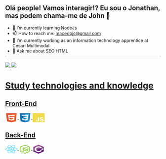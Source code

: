 ## Olá people! Vamos interagir!? Eu sou o Jonathan, mas podem chama-me de John 👋
<!--
**jonathanmacedo/Jonathanmacedo** is a ✨ _special_ ✨ repository because its `README.md` (this file) appears on your GitHub profile.

Here are some ideas to get you started:

- 🔭 I’m currently working on ...
- 🌱 I’m currently learning ...
- 👯 I’m looking to collaborate on ...
- 🤔 I’m looking for help with ...
- 💬 Ask me about ...
- 📫 How to reach me: ...
- 😄 Pronouns: ...
- ⚡ Fun fact: ...
-->
- 🌱 I’m currently learning NodeJs
- 📫 How to reach me: macedojc@gmail.com
- 🔭 I’m currently working as an information technology apprentice at Cesari Multimodal
- 💬 Ask me about SEO HTML

<hr>
 <div>
  <a href="https://github.com/jonathanmacedo">
  <img height="150em" src="https://github-readme-stats.vercel.app/api?username=jonathanmacedo&show_icons=true&theme=blue&include_all_commits=true&count_private=true"/>
  <img height="150em" src="https://github-readme-stats.vercel.app/api/top-langs/?username=jonathanmacedo&layout=compact&langs_count=7&theme=blue"/>
</div>

 
 # Study technologies and knowledge
 
 ## Front-End
  <div style="display: inline_block">
  <img align="center" alt="John-HTML" height="30" width="40" src="https://raw.githubusercontent.com/devicons/devicon/master/icons/html5/html5-original.svg">
  <img align="center" alt="John-CSS" height="30" width="40" src="https://raw.githubusercontent.com/devicons/devicon/master/icons/css3/css3-original.svg">
  <img align="center" alt="John-Js" height="30" width="40" src="https://raw.githubusercontent.com/devicons/devicon/master/icons/javascript/javascript-plain.svg">
</div>
 
 ## Back-End
 <div style="display: inline_block">
  <img align="center" alt="John-ReactJs" height="30" width="40" src="https://raw.githubusercontent.com/devicons/devicon/master/icons/react/react-original.svg">
  <img align="center" alt="John-Nodejs" height="30" width="40" src="https://raw.githubusercontent.com/devicons/devicon/master/icons/nodejs/nodejs-original.svg">
  <img align="center" alt="John-C#" height="30" width="40" src="https://raw.githubusercontent.com/devicons/devicon/master/icons/csharp/csharp-original.svg">
 </div>
